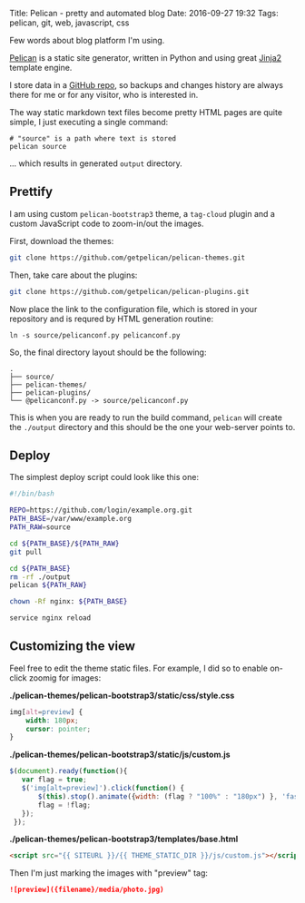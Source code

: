 Title: Pelican - pretty and automated blog
Date: 2016-09-27 19:32
Tags: pelican, git, web, javascript, css

Few words about blog platform I'm using.

[Pelican](http://blog.getpelican.com/) is a static site generator, written in Python and using great [Jinja2](http://jinja.pocoo.org/docs/dev/) template engine.

I store data in a [GitHub repo](https://github.com/agrrh/agrrh.com), so backups and changes history are always there for me or for any visitor, who is interested in.

The way static markdown text files become pretty HTML pages are quite simple, I just executing a single command:

```plain
# "source" is a path where text is stored
pelican source
```

... which results in generated `output` directory.

## Prettify

I am using custom `pelican-bootstrap3` theme, a `tag-cloud` plugin and a custom JavaScript code to zoom-in/out the images.

First, download the themes:

```bash
git clone https://github.com/getpelican/pelican-themes.git
```

Then, take care about the plugins:

```bash
git clone https://github.com/getpelican/pelican-plugins.git
```

Now place the link to the configuration file, which is stored in your repository and is requred by HTML generation routine:

```
ln -s source/pelicanconf.py pelicanconf.py
```

So, the final directory layout should be the following:

```plain
.
├── source/
├── pelican-themes/
├── pelican-plugins/
└── @pelicanconf.py -> source/pelicanconf.py
```

This is when you are ready to run the build command, `pelican` will create the `./output` directory and this should be the one your web-server points to.

## Deploy

The simplest deploy script could look like this one:

```bash
#!/bin/bash

REPO=https://github.com/login/example.org.git
PATH_BASE=/var/www/example.org
PATH_RAW=source

cd ${PATH_BASE}/${PATH_RAW}
git pull

cd ${PATH_BASE}
rm -rf ./output
pelican ${PATH_RAW}

chown -Rf nginx: ${PATH_BASE}

service nginx reload
```

## Customizing the view

Feel free to edit the theme static files. For example, I did so to enable on-click zoomig for images:

**./pelican-themes/pelican-bootstrap3/static/css/style.css**

```css
img[alt=preview] {
    width: 180px;
    cursor: pointer;
}
```

**./pelican-themes/pelican-bootstrap3/static/js/custom.js**

```javascript
$(document).ready(function(){
   var flag = true;
   $('img[alt=preview]').click(function() {
       $(this).stop().animate({width: (flag ? "100%" : "180px") }, 'fast');
       flag = !flag;
   });
 });
```

**./pelican-themes/pelican-bootstrap3/templates/base.html**

```html
<script src="{{ SITEURL }}/{{ THEME_STATIC_DIR }}/js/custom.js"></script>
```

Then I'm just marking the images with "preview" tag:

```markdown
![preview]({filename}/media/photo.jpg)
```
